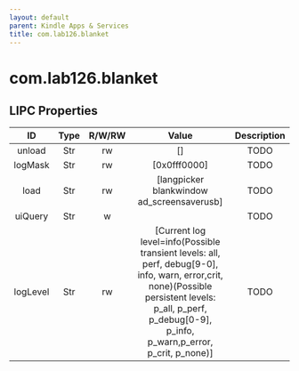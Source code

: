 ```yaml
---
layout: default
parent: Kindle Apps & Services
title: com.lab126.blanket
---
```


# com.lab126.blanket

## LIPC Properties

| ID       | Type | R/W/RW | Value                                                                                                                                                                                                     | Description |
|:--------:|:----:|:------:|:---------------------------------------------------------------------------------------------------------------------------------------------------------------------------------------------------------:|:-----------:|
| unload   | Str  | rw     | []                                                                                                                                                                                                        | TODO        |
| logMask  | Str  | rw     | [0x0fff0000]                                                                                                                                                                                              | TODO        |
| load     | Str  | rw     | [langpicker blankwindow ad_screensaverusb]                                                                                                                                                                | TODO        |
| uiQuery  | Str  | w      |                                                                                                                                                                                                           | TODO        |
| logLevel | Str  | rw     | [Current log level=info(Possible transient levels: all, perf, debug[9-0], info, warn, error,crit, none)(Possible persistent levels: p_all, p_perf, p_debug[0-9], p_info, p_warn,p_error, p_crit, p_none)] | TODO        |